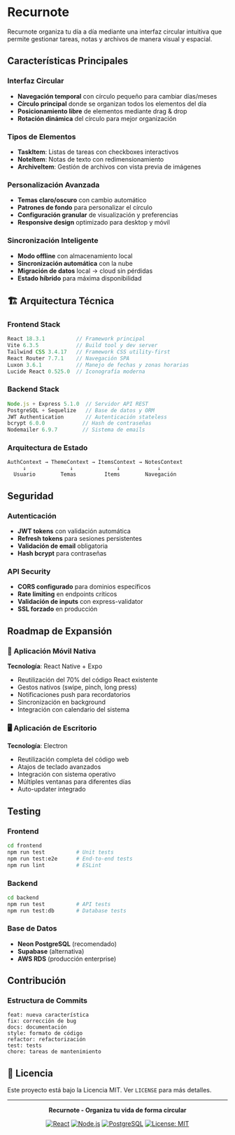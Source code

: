 # Recurnote
Recurnote organiza tu día a día mediante una interfaz circular intuitiva que permite gestionar tareas, notas y archivos de manera visual y espacial.

## Características Principales

### Interfaz Circular 
- **Navegación temporal** con círculo pequeño para cambiar días/meses
- **Círculo principal** donde se organizan todos los elementos del día
- **Posicionamiento libre** de elementos mediante drag & drop
- **Rotación dinámica** del círculo para mejor organización

### Tipos de Elementos
- **TaskItem**: Listas de tareas con checkboxes interactivos
- **NoteItem**: Notas de texto con redimensionamiento
- **ArchiveItem**: Gestión de archivos con vista previa de imágenes

### Personalización Avanzada
- **Temas claro/oscuro** con cambio automático
- **Patrones de fondo** para personalizar el círculo
- **Configuración granular** de visualización y preferencias
- **Responsive design** optimizado para desktop y móvil

### Sincronización Inteligente
- **Modo offline** con almacenamiento local
- **Sincronización automática** con la nube
- **Migración de datos** local → cloud sin pérdidas
- **Estado híbrido** para máxima disponibilidad

## 🏗️ Arquitectura Técnica

### Frontend Stack
```javascript
React 18.3.1          // Framework principal
Vite 6.3.5            // Build tool y dev server
Tailwind CSS 3.4.17   // Framework CSS utility-first
React Router 7.7.1    // Navegación SPA
Luxon 3.6.1           // Manejo de fechas y zonas horarias
Lucide React 0.525.0  // Iconografía moderna
```

### Backend Stack
```javascript
Node.js + Express 5.1.0  // Servidor API REST
PostgreSQL + Sequelize   // Base de datos y ORM
JWT Authentication       // Autenticación stateless
bcrypt 6.0.0            // Hash de contraseñas
Nodemailer 6.9.7        // Sistema de emails
```

### Arquitectura de Estado
```
AuthContext → ThemeContext → ItemsContext → NotesContext
     ↓              ↓              ↓            ↓
  Usuario        Temas         Items        Navegación
```

## Seguridad

### Autenticación
- **JWT tokens** con validación automática
- **Refresh tokens** para sesiones persistentes
- **Validación de email** obligatoria
- **Hash bcrypt** para contraseñas

### API Security
- **CORS configurado** para dominios específicos
- **Rate limiting** en endpoints críticos
- **Validación de inputs** con express-validator
- **SSL forzado** en producción

## Roadmap de Expansión

### 📱 Aplicación Móvil Nativa
**Tecnología**: React Native + Expo
- Reutilización del 70% del código React existente
- Gestos nativos (swipe, pinch, long press)
- Notificaciones push para recordatorios
- Sincronización en background
- Integración con calendario del sistema

### 🖥️ Aplicación de Escritorio
**Tecnología**: Electron
- Reutilización completa del código web
- Atajos de teclado avanzados
- Integración con sistema operativo
- Múltiples ventanas para diferentes días
- Auto-updater integrado

## Testing

### Frontend
```bash
cd frontend
npm run test          # Unit tests
npm run test:e2e      # End-to-end tests
npm run lint          # ESLint
```

### Backend
```bash
cd backend
npm run test          # API tests
npm run test:db       # Database tests
```

### Base de Datos
- **Neon PostgreSQL** (recomendado)
- **Supabase** (alternativa)
- **AWS RDS** (producción enterprise)

## Contribución

### Estructura de Commits
```
feat: nueva característica
fix: corrección de bug
docs: documentación
style: formato de código
refactor: refactorización
test: tests
chore: tareas de mantenimiento
```


## 📄 Licencia

Este proyecto está bajo la Licencia MIT. Ver `LICENSE` para más detalles.

---

<div align="center">

**Recurnote - Organiza tu vida de forma circular**

[![React](https://img.shields.io/badge/React-18.3.1-blue.svg)](https://reactjs.org/)
[![Node.js](https://img.shields.io/badge/Node.js-18+-green.svg)](https://nodejs.org/)
[![PostgreSQL](https://img.shields.io/badge/PostgreSQL-14+-blue.svg)](https://postgresql.org/)
[![License: MIT](https://img.shields.io/badge/License-MIT-yellow.svg)](https://opensource.org/licenses/MIT)

</div>

